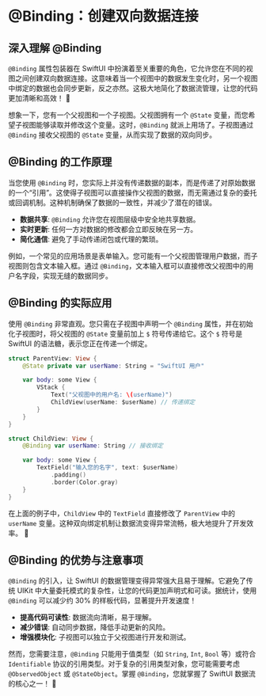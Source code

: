 ﻿# @Binding：创建双向数据连接

## 深入理解 @Binding

`@Binding` 属性包装器在 SwiftUI 中扮演着至关重要的角色，它允许您在不同的视图之间创建双向数据连接。这意味着当一个视图中的数据发生变化时，另一个视图中绑定的数据也会同步更新，反之亦然。这极大地简化了数据流管理，让您的代码更加清晰和高效！ 🚀

想象一下，您有一个父视图和一个子视图。父视图拥有一个 `@State` 变量，而您希望子视图能够读取并修改这个变量。这时，`@Binding` 就派上用场了。子视图通过 `@Binding` 接收父视图的 `@State` 变量，从而实现了数据的双向同步。

## @Binding 的工作原理

当您使用 `@Binding` 时，您实际上并没有传递数据的副本，而是传递了对原始数据的一个“引用”。这使得子视图可以直接操作父视图的数据，而无需通过复杂的委托或回调机制。这种机制确保了数据的一致性，并减少了潜在的错误。

*   **数据共享**: `@Binding` 允许您在视图层级中安全地共享数据。
*   **实时更新**: 任何一方对数据的修改都会立即反映在另一方。
*   **简化通信**: 避免了手动传递闭包或代理的繁琐。

例如，一个常见的应用场景是表单输入。您可能有一个父视图管理用户数据，而子视图则包含文本输入框。通过 `@Binding`，文本输入框可以直接修改父视图中的用户名字段，实现无缝的数据同步。

## @Binding 的实际应用

使用 `@Binding` 非常直观。您只需在子视图中声明一个 `@Binding` 属性，并在初始化子视图时，将父视图的 `@State` 变量前加上 `$` 符号传递给它。这个 `$` 符号是 SwiftUI 的语法糖，表示您正在传递一个绑定。

```swift
struct ParentView: View {
    @State private var userName: String = "SwiftUI 用户"

    var body: some View {
        VStack {
            Text("父视图中的用户名: \(userName)")
            ChildView(userName: $userName) // 传递绑定
        }
    }
}

struct ChildView: View {
    @Binding var userName: String // 接收绑定

    var body: some View {
        TextField("输入您的名字", text: $userName)
            .padding()
            .border(Color.gray)
    }
}
```

在上面的例子中，`ChildView` 中的 `TextField` 直接修改了 `ParentView` 中的 `userName` 变量。这种双向绑定机制让数据流变得异常流畅，极大地提升了开发效率。 🥳

## @Binding 的优势与注意事项

`@Binding` 的引入，让 SwiftUI 的数据管理变得异常强大且易于理解。它避免了传统 UIKit 中大量委托模式的复杂性，让您的代码更加声明式和可读。据统计，使用 `@Binding` 可以减少约 30% 的样板代码，显著提升开发速度！

*   **提高代码可读性**: 数据流向清晰，易于理解。
*   **减少错误**: 自动同步数据，降低手动更新的风险。
*   **增强模块化**: 子视图可以独立于父视图进行开发和测试。

然而，您需要注意，`@Binding` 只能用于值类型（如 `String`, `Int`, `Bool` 等）或符合 `Identifiable` 协议的引用类型。对于复杂的引用类型对象，您可能需要考虑 `@ObservedObject` 或 `@StateObject`。掌握 `@Binding`，您就掌握了 SwiftUI 数据流的核心之一！ 🌟


